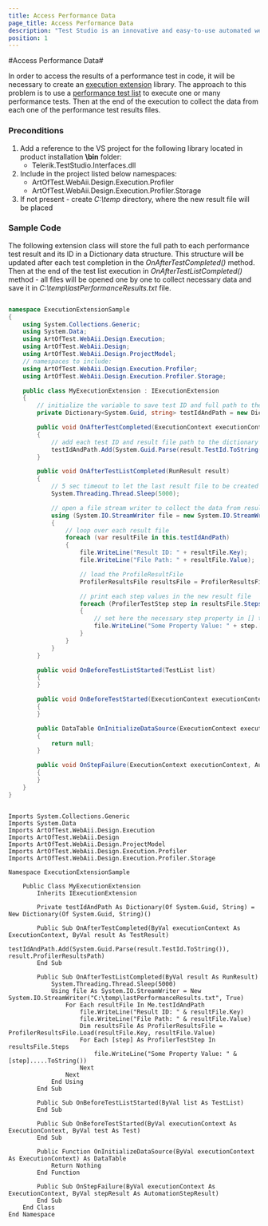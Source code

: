```yaml
---
title: Access Performance Data
page_title: Access Performance Data
description: "Test Studio is an innovative and easy-to-use automated web, WPF and load testing solution. Test Studio tests support essential technologies like ASP.NET AJAX, Silverlight, PHP and MVC. HTML5, Testing framework, functional testing, performance testing, load testing, exploratory testing, manual testing."
position: 1
---
```

#Access Performance Data#

In order to access the results of a performance test in code, it will be necessary to create an <a href="execution-extensions" target="_blank">execution extension</a> library. The approach to this problem is to use a <a href="/getting-started/test-execution/test-lists-type-standalone#Performance" target="_blank">performance test list</a> to execute one or many performance tests. Then at the end of the execution to collect the data from each one of the performance test results files.

### Preconditions

1. Add a reference to the VS project for the following library located in product installation **\bin** folder:
	- Telerik.TestStudio.Interfaces.dll
1. Include in the project listed below namespaces:
	- ArtOfTest.WebAii.Design.Execution.Profiler
	- ArtOfTest.WebAii.Design.Execution.Profiler.Storage
1. If not present - create *C:\temp* directory, where the new result file will be placed

### Sample Code

The following extension class will store the full path to each performance test result and its ID in a Dictionary data structure. This structure will be updated after each test completion in the *OnAfterTestCompleted()* method. Then at the end of the test list execution in *OnAfterTestListCompleted()* method - all files will be opened one by one to collect necessary data and save it in *C:\temp\lastPerformanceResults.txt* file.

```C#

namespace ExecutionExtensionSample
{
    using System.Collections.Generic;
    using System.Data;
    using ArtOfTest.WebAii.Design.Execution;
    using ArtOfTest.WebAii.Design;
    using ArtOfTest.WebAii.Design.ProjectModel;
    // namespaces to include:
    using ArtOfTest.WebAii.Design.Execution.Profiler;
    using ArtOfTest.WebAii.Design.Execution.Profiler.Storage;

    public class MyExecutionExtension : IExecutionExtension
    {
        // initialize the variable to save test ID and full path to the result file
        private Dictionary<System.Guid, string> testIdAndPath = new Dictionary<System.Guid, string>();

        public void OnAfterTestCompleted(ExecutionContext executionContext, TestResult result)
        {
            // add each test ID and result file path to the dictionary 
            testIdAndPath.Add(System.Guid.Parse(result.TestId.ToString()), result.ProfilerResultsPath);
        }

        public void OnAfterTestListCompleted(RunResult result)
        {
            // 5 sec timeout to let the last result file to be created - extend it if necessary
            System.Threading.Thread.Sleep(5000);

            // open a file stream writer to collect the data from results in a new file
            using (System.IO.StreamWriter file = new System.IO.StreamWriter(@"C:\temp\lastPerformanceResults.txt", true))
            {
                // loop over each result file 
                foreach (var resultFile in this.testIdAndPath)
                {
                    file.WriteLine("Result ID: " + resultFile.Key);
                    file.WriteLine("File Path: " + resultFile.Value);

                    // load the ProfileResultFile
                    ProfilerResultsFile resultsFile = ProfilerResultsFile.Load(resultFile.Key, resultFile.Value);

                    // print each step values in the new result file
                    foreach (ProfilerTestStep step in resultsFile.Steps)
                    {
                        // set here the necessary step property in [] to save in the new result file
                        file.WriteLine("Some Property Value: " + step.[..].ToString());
                    }
                }
            }
        }

        public void OnBeforeTestListStarted(TestList list)
        {
        }

        public void OnBeforeTestStarted(ExecutionContext executionContext, Test test)
        {
        }

        public DataTable OnInitializeDataSource(ExecutionContext executionContext)
        {
            return null;
        }

        public void OnStepFailure(ExecutionContext executionContext, AutomationStepResult stepResult)
        {
        }
    }
}

```

```VB

Imports System.Collections.Generic
Imports System.Data
Imports ArtOfTest.WebAii.Design.Execution
Imports ArtOfTest.WebAii.Design
Imports ArtOfTest.WebAii.Design.ProjectModel
Imports ArtOfTest.WebAii.Design.Execution.Profiler
Imports ArtOfTest.WebAii.Design.Execution.Profiler.Storage

Namespace ExecutionExtensionSample

    Public Class MyExecutionExtension
        Inherits IExecutionExtension

        Private testIdAndPath As Dictionary(Of System.Guid, String) = New Dictionary(Of System.Guid, String)()

        Public Sub OnAfterTestCompleted(ByVal executionContext As ExecutionContext, ByVal result As TestResult)
            testIdAndPath.Add(System.Guid.Parse(result.TestId.ToString()), result.ProfilerResultsPath)
        End Sub

        Public Sub OnAfterTestListCompleted(ByVal result As RunResult)
            System.Threading.Thread.Sleep(5000)
            Using file As System.IO.StreamWriter = New System.IO.StreamWriter("C:\temp\lastPerformanceResults.txt", True)
                For Each resultFile In Me.testIdAndPath
                    file.WriteLine("Result ID: " & resultFile.Key)
                    file.WriteLine("File Path: " & resultFile.Value)
                    Dim resultsFile As ProfilerResultsFile = ProfilerResultsFile.Load(resultFile.Key, resultFile.Value)
                    For Each [step] As ProfilerTestStep In resultsFile.Steps
                        file.WriteLine("Some Property Value: " & [step].....ToString())
                    Next
                Next
            End Using
        End Sub

        Public Sub OnBeforeTestListStarted(ByVal list As TestList)
        End Sub

        Public Sub OnBeforeTestStarted(ByVal executionContext As ExecutionContext, ByVal test As Test)
        End Sub

        Public Function OnInitializeDataSource(ByVal executionContext As ExecutionContext) As DataTable
            Return Nothing
        End Function

        Public Sub OnStepFailure(ByVal executionContext As ExecutionContext, ByVal stepResult As AutomationStepResult)
        End Sub
    End Class
End Namespace

```


